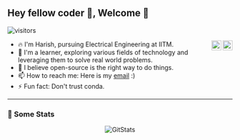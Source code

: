 ## Hey fellow coder 👋, Welcome 🙏
![visitors](https://visitor-badge.glitch.me/badge?page_id=https://github.com/HR-1-1)
<div align="center">
<a href="https://www.linkedin.com/in/harish-r-1458b81bb/" target="_blank" rel="nofollow"><img align="right" alt="Harish's Linkdein" width="22px" src="https://img.icons8.com/color/48/000000/linkedin-2--v2.png" /></a><a href="https://www.instagram.com/thanith_thamizhan/" target="_blank" rel="nofollow"><img align="right" alt="Harish's Instafram" width="22px" src="https://img.icons8.com/color/48/000000/instagram-new--v2.png" /></a>
</div>

- 🔥 I'm Harish, pursuing Electrical Engineering at IITM.
- 🔭 I'm a learner, exploring various fields of technology and leveraging them to solve real world problems.
- 🌱 I believe open-source is the right way to do things.
- 📫 How to reach me: Here is my [email](mailto:harishrajesh2002@gmail.com) :)
- ⚡  Fun fact: Don't trust conda.
***
### 🚀 Some Stats
<p align="center"> <img src="https://github-readme-stats.vercel.app/api?username=HR-1-1&show_icons=true&theme=gotham" alt="GitStats" />
